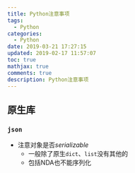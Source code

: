 ```yaml
---
title: Python注意事项
tags:
  - Python
categories:
  - Python
date: 2019-03-21 17:27:15
updated: 2019-02-17 11:57:07
toc: true
mathjax: true
comments: true
description: Python注意事项
---
```


##	原生库

###	`json`

-	注意对象是否*serializable*
	-	一般除了原生`dict`、`list`没有其他的
	-	包括NDA也不能序列化
